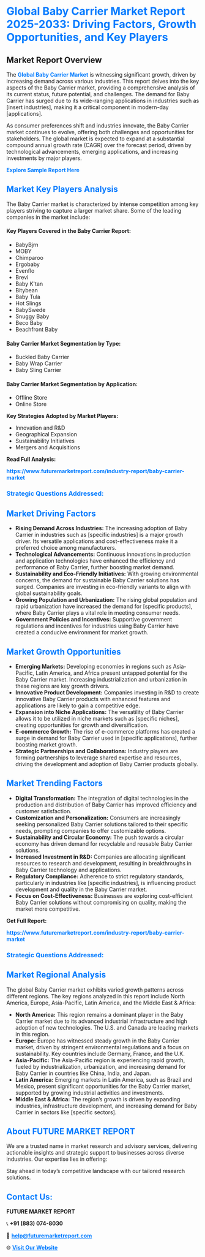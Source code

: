 <h1 style="color: #007BFF;">Global Baby Carrier Market Report 2025-2033: Driving Factors, Growth Opportunities, and Key Players</h1>

<section id="overview">
<h2>Market Report Overview</h2>
<p>The <a href="https://www.futuremarketreport.com/industry-report/baby-carrier-market" style="color: #007BFF; text-decoration: none;"><strong>Global Baby Carrier Market</strong></a> is witnessing significant growth, driven by increasing demand across various industries. This report delves into the key aspects of the Baby Carrier market, providing a comprehensive analysis of its current status, future potential, and challenges. The demand for Baby Carrier has surged due to its wide-ranging applications in industries such as [insert industries], making it a critical component in modern-day [applications].</p>
<p>As consumer preferences shift and industries innovate, the Baby Carrier market continues to evolve, offering both challenges and opportunities for stakeholders. The global market is expected to expand at a substantial compound annual growth rate (CAGR) over the forecast period, driven by technological advancements, emerging applications, and increasing investments by major players.</p>
</section>

<section id="overview">
<p><a href="https://www.futuremarketreport.com/request-sample/reportId=63941" style="color: #007BFF; text-decoration: none;"><strong>Explore Sample Report Here</strong></a></p>
</section>

<section id="key-players">
<h2 style="color: #007BFF;">Market Key Players Analysis</h2>
<p>The Baby Carrier market is characterized by intense competition among key players striving to capture a larger market share. Some of the leading companies in the market include:</p>
<h4>Key Players Covered in the Baby Carrier Report:</h4>
<ul><li>BabyBjrn</li><li>MOBY</li><li>Chimparoo</li><li>Ergobaby</li><li>Evenflo</li><li>Brevi</li><li>Baby K&#039;tan</li><li>Bitybean</li><li>Baby Tula</li><li>Hot Slings</li><li>BabySwede</li><li>Snuggy Baby</li><li>Beco Baby</li><li>Beachfront Baby</li></ul>
<h4>Baby Carrier Market Segmentation by Type:</h4>
<ul><li>Buckled Baby Carrier</li><li>Baby Wrap Carrier</li><li>Baby Sling Carrier</li></ul>

<h4>Baby Carrier Market Segmentation by Application:</h4>
<ul><li>Offline Store</li><li>Online Store</li></ul>
<p><strong>Key Strategies Adopted by Market Players:</strong></p>
<ul>
<li>Innovation and R&D</li>
<li>Geographical Expansion</li>
<li>Sustainability Initiatives</li>
<li>Mergers and Acquisitions</li>
</ul>
</section>

<section>
<p><strong>Read Full Analysis: </strong></p><a href="https://www.futuremarketreport.com/industry-report/baby-carrier-market" style="color: #007BFF; text-decoration: none;"><strong>https://www.futuremarketreport.com/industry-report/baby-carrier-market</strong></a>
<h3 style="color: #007BFF;">Strategic Questions Addressed:</h3>
</section>

<section id="driving-factors">
<h2 style="color: #007BFF;">Market Driving Factors</h2>
<ul>
<li><strong>Rising Demand Across Industries:</strong> The increasing adoption of Baby Carrier in industries such as [specific industries] is a major growth driver. Its versatile applications and cost-effectiveness make it a preferred choice among manufacturers.</li>
<li><strong>Technological Advancements:</strong> Continuous innovations in production and application technologies have enhanced the efficiency and performance of Baby Carrier, further boosting market demand.</li>
<li><strong>Sustainability and Eco-Friendly Initiatives:</strong> With growing environmental concerns, the demand for sustainable Baby Carrier solutions has surged. Companies are investing in eco-friendly variants to align with global sustainability goals.</li>
<li><strong>Growing Population and Urbanization:</strong> The rising global population and rapid urbanization have increased the demand for [specific products], where Baby Carrier plays a vital role in meeting consumer needs.</li>
<li><strong>Government Policies and Incentives:</strong> Supportive government regulations and incentives for industries using Baby Carrier have created a conducive environment for market growth.</li>
</ul>
</section>

<section id="growth-opportunities">
<h2 style="color: #007BFF;">Market Growth Opportunities</h2>
<ul>
<li><strong>Emerging Markets:</strong> Developing economies in regions such as Asia-Pacific, Latin America, and Africa present untapped potential for the Baby Carrier market. Increasing industrialization and urbanization in these regions are key growth drivers.</li>
<li><strong>Innovative Product Development:</strong> Companies investing in R&D to create innovative Baby Carrier products with enhanced features and applications are likely to gain a competitive edge.</li>
<li><strong>Expansion into Niche Applications:</strong> The versatility of Baby Carrier allows it to be utilized in niche markets such as [specific niches], creating opportunities for growth and diversification.</li>
<li><strong>E-commerce Growth:</strong> The rise of e-commerce platforms has created a surge in demand for Baby Carrier used in [specific applications], further boosting market growth.</li>
<li><strong>Strategic Partnerships and Collaborations:</strong> Industry players are forming partnerships to leverage shared expertise and resources, driving the development and adoption of Baby Carrier products globally.</li>
</ul>
</section>

<section id="trending-factors">
<h2 style="color: #007BFF;">Market Trending Factors</h2>
<ul>
<li><strong>Digital Transformation:</strong> The integration of digital technologies in the production and distribution of Baby Carrier has improved efficiency and customer satisfaction.</li>
<li><strong>Customization and Personalization:</strong> Consumers are increasingly seeking personalized Baby Carrier solutions tailored to their specific needs, prompting companies to offer customizable options.</li>
<li><strong>Sustainability and Circular Economy:</strong> The push towards a circular economy has driven demand for recyclable and reusable Baby Carrier solutions.</li>
<li><strong>Increased Investment in R&D:</strong> Companies are allocating significant resources to research and development, resulting in breakthroughs in Baby Carrier technology and applications.</li>
<li><strong>Regulatory Compliance:</strong> Adherence to strict regulatory standards, particularly in industries like [specific industries], is influencing product development and quality in the Baby Carrier market.</li>
<li><strong>Focus on Cost-Effectiveness:</strong> Businesses are exploring cost-efficient Baby Carrier solutions without compromising on quality, making the market more competitive.</li>
</ul>
</section>

<section>
<p><strong>Get Full Report: </strong></p><a href="https://www.futuremarketreport.com/industry-report/baby-carrier-market" style="color: #007BFF; text-decoration: none;"><strong>https://www.futuremarketreport.com/industry-report/baby-carrier-market</strong></a>
<h3 style="color: #007BFF;">Strategic Questions Addressed:</h3>
</section>


<section id="regional-analysis">
<h2 style="color: #007BFF;">Market Regional Analysis</h2>
<p>The global Baby Carrier market exhibits varied growth patterns across different regions. The key regions analyzed in this report include North America, Europe, Asia-Pacific, Latin America, and the Middle East & Africa:</p>
<ul>
<li><strong>North America:</strong> This region remains a dominant player in the Baby Carrier market due to its advanced industrial infrastructure and high adoption of new technologies. The U.S. and Canada are leading markets in this region.</li>
<li><strong>Europe:</strong> Europe has witnessed steady growth in the Baby Carrier market, driven by stringent environmental regulations and a focus on sustainability. Key countries include Germany, France, and the U.K.</li>
<li><strong>Asia-Pacific:</strong> The Asia-Pacific region is experiencing rapid growth, fueled by industrialization, urbanization, and increasing demand for Baby Carrier in countries like China, India, and Japan.</li>
<li><strong>Latin America:</strong> Emerging markets in Latin America, such as Brazil and Mexico, present significant opportunities for the Baby Carrier market, supported by growing industrial activities and investments.</li>
<li><strong>Middle East & Africa:</strong> The region’s growth is driven by expanding industries, infrastructure development, and increasing demand for Baby Carrier in sectors like [specific sectors].</li>
</ul>
</section>

<footer>
<h2 style="color: #007BFF;">About FUTURE MARKET REPORT</h2>
<p>We are a trusted name in market research and advisory services, delivering actionable insights and strategic support to businesses across diverse industries. Our expertise lies in offering:</p>

<p>Stay ahead in today’s competitive landscape with our tailored research solutions.</p>

<h2 style="color: #007BFF;">Contact Us:</h2>
<p><strong>FUTURE MARKET REPORT</strong></p>
<p>📞 <strong>+91 (883) 074-8030</strong></p>
<p>📧 <strong><a href="mailto:help@futuremarketreport.com" style="color: #007BFF;">help@futuremarketreport.com</a></strong></p>
<p>🌐 <strong><a href="https://www.futuremarketreport.com/" style="color: #007BFF;">Visit Our Website</a></strong></p>
</footer>